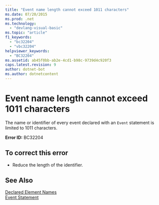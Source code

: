 ```yaml
---
title: "Event name length cannot exceed 1011 characters"
ms.date: 07/20/2015
ms.prod: .net
ms.technology: 
  - "devlang-visual-basic"
ms.topic: "article"
f1_keywords: 
  - "bc32204"
  - "vbc32204"
helpviewer_keywords: 
  - "BC32204"
ms.assetid: ab45f0bb-ab2e-4cd1-b98c-9739d4c920f3
caps.latest.revision: 9
author: dotnet-bot
ms.author: dotnetcontent
---
```

# Event name length cannot exceed 1011 characters
The name or identifier of every event declared with an `Event` statement is limited to 1011 characters.  
  
 **Error ID:** BC32204  
  
## To correct this error  
  
-   Reduce the length of the identifier.  
  
## See Also  
 [Declared Element Names](../../visual-basic/programming-guide/language-features/declared-elements/declared-element-names.md)  
 [Event Statement](../../visual-basic/language-reference/statements/event-statement.md)
